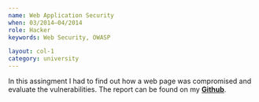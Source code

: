 ```yaml
---
name: Web Application Security
when: 03/2014–04/2014
role: Hacker
keywords: Web Security, OWASP

layout: col-1
category: university
---
```


In this assingment I had to find out how a web page was compromised and evaluate the vulnerabilities. The report can be found on my <strong>[Github](https://github.com/severi/TUWien/blob/master/soft_sec_reports/as2_webApp_fixing/assignment2_Report_SeveriHaverila.pdf)</strong>.
